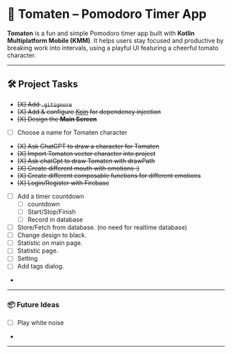 # 🍅 Tomaten – Pomodoro Timer App


**Tomaten** is a fun and simple Pomodoro timer app built with **Kotlin Multiplatform Mobile (KMM)**.
It helps users stay focused and productive by breaking work into intervals, using a playful UI featuring a cheerful tomato character.


---

## 🛠️ Project Tasks

- ~~[X] Add `.gitignore`~~
- ~~[X] Add & configure [Koin](https://insert-koin.io) for dependency injection~~
- ~~[X] Design the **Main Screen**~~
- [ ] Choose a name for Tomaten character 
- ~~[X] Ask ChatGPT to draw a character for Tomaten~~
- ~~[X] Import Tomaten vector character into project~~
- ~~[X] Ask chatGpt to draw Tomaten with drawPath~~
- ~~[X] Create different mouth with emotions :)~~
- ~~[X] Create different composable functions for different emotions~~
- ~~[X] Login/Register with Firebase~~
- [ ] Add a timer countdown
  - [ ] countdown
  - [ ] Start/Stop/Finish
  - [ ] Record in database
- [ ] Store/Fetch from database. (no need for realtime database)
- [ ] Change design to black.
- [ ] Statistic on main page.
- [ ] Statistic page.
- [ ] Setting
- [ ] Add tags dialog.
- 

---

### 📦 Future Ideas
- [ ] Play white noise
- 

---
